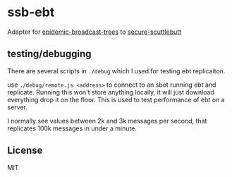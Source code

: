 # ssb-ebt

Adapter for [epidemic-broadcast-trees](https://github.com/dominictarr/epidemic-broadcast-trees)
to [secure-scuttlebutt](http://scuttlebutt.nz/)


## testing/debugging

There are several scripts in `./debug` which I used for testing
ebt replicaiton.

use `./debug/remote.js <address>` to connect to an sbot running
ebt and replicate. Running this won't store anything locally,
it will just download everything drop it on the floor. This
is used to test performance of ebt on a server.

I normally see values between 2k and 3k messages per second,
that replicates 100k messages in under a minute.

## License

MIT

